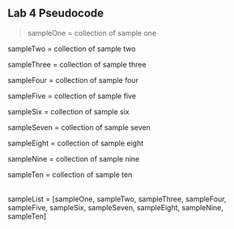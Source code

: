 ## Lab 4 Pseudocode
  
>sampleOne = collection of sample one
  
sampleTwo = collection of sample two
  
sampleThree = collection of sample three
  
sampleFour = collection of sample four
  
sampleFive = collection of sample five
  
sampleSix = collection of sample six
  
sampleSeven = collection of sample seven
  
sampleEight = collection of sample eight
  
sampleNine = collection of sample nine
  
sampleTen = collection of sample ten<br><br>

  
sampleList = [sampleOne, sampleTwo, sampleThree, sampleFour, sampleFive, sampleSix, sampleSeven, sampleEight, sampleNine, sampleTen]
